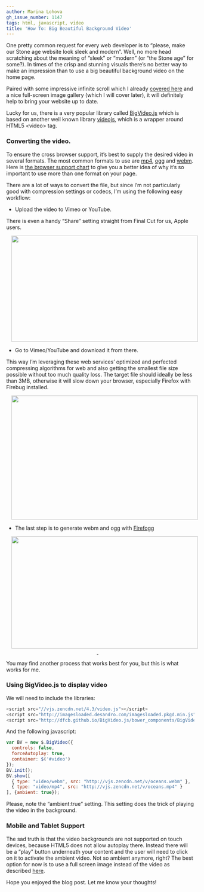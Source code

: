 ```yaml
---
author: Marina Lohova
gh_issue_number: 1147
tags: html, javascript, video
title: 'How To: Big Beautiful Background Video'
---
```




One pretty common request for every web developer is to “please, make our Stone age website look sleek and modern”. Well, no more head scratching about the meaning of “sleek” or “modern” (or “the Stone age” for some?). In times of the crisp and stunning visuals there’s no better way to make an impression than to use a big beautiful background video on the home page.

Paired with some impressive infinite scroll which I already [covered here](/blog/2013/11/15/pagination-days-are-over-infinite) and a nice full-screen image gallery (which I will cover later), it will definitely help to bring your website up to date.

Lucky for us, there is a very popular library called [BigVideo.js](http://dfcb.github.io/BigVideo.js/) which is based on another well known library [videojs](http://www.videojs.com/), which is a wrapper around HTML5 \<video\> tag.

### Converting the video.

To ensure the cross browser support, it’s best to supply the desired video in several formats. The most common formats to use are [mp4](https://en.wikipedia.org/wiki/H.264/MPEG-4_AVC), [ogg](https://en.wikipedia.org/wiki/Ogg) and [webm](https://en.wikipedia.org/wiki/WebM). Here is [the browser support chart](https://en.wikipedia.org/wiki/HTML5_video#Browser_support) to give you a better idea of why it’s so important to use more than one format on your page.

There are a lot of ways to convert the file, but since I’m not particularly good with compression settings or codecs, I’m using the following easy workflow:

- Upload the video to Vimeo or YouTube.

There is even a handy “Share” setting straight from Final Cut for us, Apple users.

<div class="separator" style="clear: both; text-align: center;"><a href="/blog/2015/08/04/how-to-big-beautiful-background-video/image-0-big.png" imageanchor="1" style="margin-left: 1em; margin-right: 1em;"><img border="0" height="284" src="/blog/2015/08/04/how-to-big-beautiful-background-video/image-0.png" width="500"/></a></div>

- Go to Vimeo/YouTube and download it from there. 

This way I’m leveraging these web services’ optimized and perfected compressing algorithms for web and also getting the smallest file size possible without too much quality loss. The target file should ideally be less than 3MB, otherwise it will slow down your browser, especially Firefox with Firebug installed.

<div class="separator" style="clear: both; text-align: center;"><a href="/blog/2015/08/04/how-to-big-beautiful-background-video/image-1-big.png" imageanchor="1" style="margin-left: 1em; margin-right: 1em;"><img border="0" height="332" src="/blog/2015/08/04/how-to-big-beautiful-background-video/image-1.png" width="500"/></a></div>

- The last step is to generate webm and ogg with [Firefogg](http://firefogg.org/make/index.html)

<div class="separator" style="clear: both; text-align: center;"><a href="/blog/2015/08/04/how-to-big-beautiful-background-video/image-2-big.png" imageanchor="1" style="margin-left: 1em; margin-right: 1em;"><img border="0" height="300" src="/blog/2015/08/04/how-to-big-beautiful-background-video/image-2.png" width="500"/> </a></div>

You may find another process that works best for you, but this is what works for me.

### Using BigVideo.js to display video

We will need to include the libraries:

```javascript
<script src="//vjs.zencdn.net/4.3/video.js"></script>
<script src="http://imagesloaded.desandro.com/imagesloaded.pkgd.min.js"></script>
<script src="http://dfcb.github.io/BigVideo.js/bower_components/BigVideo/lib/bigvideo.js"></script>
```

And the following javascript:

```javascript
var BV = new $.BigVideo({
  controls: false,
  forceAutoplay: true, 
  container: $('#video')
});
BV.init();
BV.show([
  { type: "video/webm", src: "http://vjs.zencdn.net/v/oceans.webm" },
  { type: "video/mp4", src: "http://vjs.zencdn.net/v/oceans.mp4" }
], {ambient: true});
```

Please, note the “ambient:true” setting. This setting does the trick of playing the video in the background.

### Mobile and Tablet Support

The sad truth is that the video backgrounds are not supported on touch devices, because HTML5 does not allow autoplay there. Instead there will be a “play” button underneath your content and the user will need to click on it to activate the ambient video. Not so ambient anymore, right? The best option for now is to use a full screen image instead of the video as described [here](http://dfcb.github.io/BigVideo.js/example-ambient-touch.html).

Hope you enjoyed the blog post. Let me know your thoughts!


